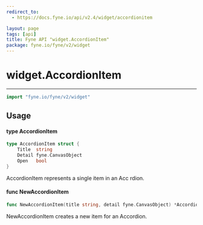 ```yaml
---
redirect_to:
  - https://docs.fyne.io/api/v2.4/widget/accordionitem

layout: page
tags: [api]
title: Fyne API "widget.AccordionItem"
package: fyne.io/fyne/v2/widget
---
```

# widget.AccordionItem
---

```go
import "fyne.io/fyne/v2/widget"
```

## Usage

#### type AccordionItem

```go
type AccordionItem struct {
	Title  string
	Detail fyne.CanvasObject
	Open   bool
}
```

AccordionItem represents a single item in an Acc rdion.

#### func  NewAccordionItem

```go
func NewAccordionItem(title string, detail fyne.CanvasObject) *AccordionItem
```
NewAccordionItem creates a new item for an Accordion.
